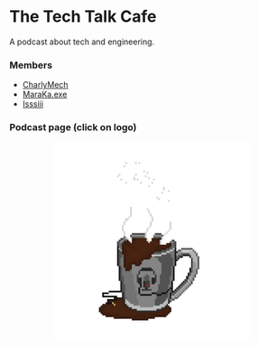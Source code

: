 <!-- Replace for center GIF -->

# The Tech Talk Cafe

<!-- Replace with slogan -->

A podcast about tech and engineering.

### Members

-  [CharlyMech](https://github.com/CharlyMech "CarlyMech's GitHub Profile")
-  [MaraKa.exe](https://github.com/MarcASO1560 "MaraKa.exe's GitHub Profile")
-  [Isssiii](https://github.com/IsaacLolade "Isssiii's GitHub Profile")

### Podcast page (click on logo)

<a href="https://thetecktalkcafe.github.io/" target="_blank"><img src="img/logo_gif.gif" width="350" style="display: block;
												 margin-left: auto;
												 margin-right: auto;"/></a>
